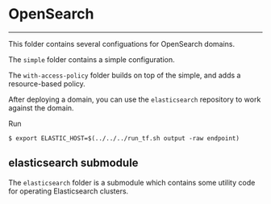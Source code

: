 
# OpenSearch
---

This folder contains several configuations for OpenSearch domains.

The `simple` folder contains a simple configuration.

The `with-access-policy` folder builds on top of the simple, and adds
a resource-based policy.


After deploying a domain, you can use the `elasticsearch` repository
to work against the domain.

Run
```
$ export ELASTIC_HOST=$(../../../run_tf.sh output -raw endpoint)
```

## elasticsearch submodule
The `elasticsearch` folder is a submodule which contains
some utility code for operating Elasticsearch clusters.

